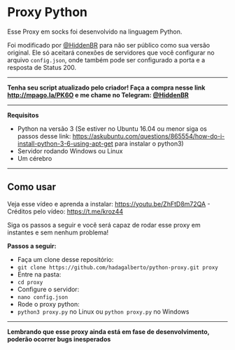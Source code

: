 Proxy Python
===================


Esse Proxy em socks foi desenvolvido na linguagem Python. 

Foi modificado por [@HiddenBR](https://t.me/HiddenBR "@HiddenBR") para não ser público como sua versão original. Ele só aceitará conexões de servidores que você configurar no arquivo ``config.json``, onde também pode ser configurado a porta e a resposta de Status 200. 

----------

**Tenha seu script atualizado pelo criador! Faça a compra nesse link http://mpago.la/PK6O e me chame no Telegram: [@HiddenBR](https://t.me/HiddenBR "@HiddenBR")**

----------
**Requisitos**

- Python na versão 3 (Se estiver no Ubuntu 16.04 ou menor siga os passos desse link: https://askubuntu.com/questions/865554/how-do-i-install-python-3-6-using-apt-get para instalar o python3)
- Servidor rodando Windows ou Linux
- Um cérebro
-------------

**Como usar**
-------------

Veja esse vídeo e aprenda a instalar: https://youtu.be/ZhFtD8m72QA - Créditos pelo vídeo: https://t.me/kroz44



Siga os passos a seguir e você será capaz de rodar esse proxy em instantes e sem nenhum problema!

**Passos a seguir:**

- Faça um clone desse repositório:
- `git clone https://github.com/hadagalberto/python-proxy.git proxy`
- Entre na pasta:
- `cd proxy`
- Configure o servidor:
- `nano config.json`
- Rode o proxy python:
- `python3 proxy.py` no Linux ou `python proxy.py` no Windows

--------

**Lembrando que esse proxy ainda está em fase de desenvolvimento, poderão ocorrer bugs inesperados**
